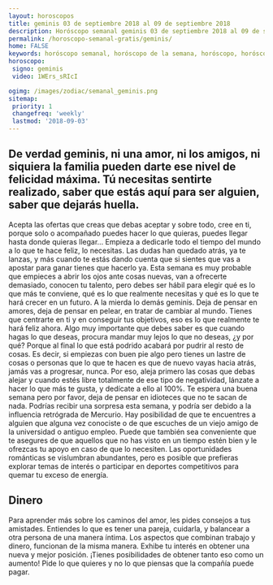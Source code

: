 ```yaml
---
layout: horoscopos
title: geminis 03 de septiembre 2018 al 09 de septiembre 2018 
description: Horóscopo semanal geminis 03 de septiembre 2018 al 09 de septiembre 2018. De verdad geminis, ni una amor, ni los amigos, ni siquiera la familia pueden darte ese nivel de felicidad máxima. Tú necesitas sentirte realizado, saber que estás aquí para ser alguien, saber que dejarás huella.
permalink: /horoscopo-semanal-gratis/geminis/
home: FALSE
keywords: horóscopo semanal, horóscopo de la semana, horóscopo, horóscopo gratis,horóscopos, horóscopo esperanza gracia, horoscopos geminis la semana, horóscopos gratis, Tarot, Astrologia, Zodíaco, geminis, horoscopo gratis, semanal
horoscopo:
 signo: geminis
 video: 1WErs_sRIcI

ogimg: /images/zodiac/semanal_geminis.png
sitemap:
 priority: 1
 changefreq: 'weekly'
 lastmod: '2018-09-03'
---
```




## De verdad geminis, ni una amor, ni los amigos, ni siquiera la familia pueden darte ese nivel de felicidad máxima. Tú necesitas sentirte realizado, saber que estás aquí para ser alguien, saber que dejarás huella.

Acepta las ofertas que creas que debas aceptar y sobre todo, cree en ti, porque solo o acompañado puedes hacer lo que quieras, puedes llegar hasta donde quieras llegar… Empieza a dedicarle todo el tiempo del mundo a lo que te hace feliz, lo necesitas. Las dudas han quedado atrás, ya te lanzas, y más cuando te estás dando cuenta que si sientes que vas a apostar para ganar tienes que hacerlo ya. Esta semana es muy probable que empieces a abrir los ojos ante cosas nuevas, van a ofrecerte demasiado, conocen tu talento, pero debes ser hábil para elegir qué es lo que más te conviene, qué es lo que realmente necesitas y qué es lo que te hará crecer en un futuro. A la mierda lo demás geminis. Deja de pensar en amores, deja de pensar en pelear, en tratar de cambiar al mundo. Tienes que centrarte en ti y en conseguir tus objetivos, eso es lo que realmente te hará feliz ahora. Algo muy importante que debes saber es que cuando hagas lo que deseas, procura mandar muy lejos lo que no deseas, ¿y por qué? Porque al final lo que está podrido acabará por pudrir al resto de cosas. Es decir, si empiezas con buen pie algo pero tienes un lastre de cosas o personas que lo que te hacen es que de nuevo vayas hacia atrás, jamás vas a progresar, nunca. Por eso, aleja primero las cosas que debas alejar y cuando estés libre totalmente de ese tipo de negatividad, lánzate a hacer lo que más te gusta, y dedícate a ello al 100%. Te espera una buena semana pero por favor, deja de pensar en idioteces que no te sacan de nada.
Podrías recibir una sorpresa esta semana, y podría ser debido a la influencia retrógrada de Mercurio. Hay posibilidad de que te encuentres a  alguien que alguna vez conociste o de que escuches de un viejo amigo de la universidad o antiguo empleo. Puede que también sea conveniente que te asegures de que aquellos que no has visto en un tiempo estén bien y le ofrezcas tu apoyo en caso de que lo necesiten. Las oportunidades románticas se vislumbran abundantes, pero es posible que prefieras explorar temas de interés o participar en deportes competitivos para quemar tu exceso de energía.

## Dinero

Para aprender más sobre los caminos del amor, les pides consejos a tus amistades. Entiendes lo que es tener una pareja, cuidarla, y balancear a otra persona de una manera íntima. Los aspectos que combinan trabajo y dinero, funcionan de la misma manera. Exhibe tu interés en obtener una nueva y mejor posición. ¡Tienes posibilidades de obtener tanto eso como un aumento! Pide lo que quieres y no lo que piensas que la compañía puede pagar.